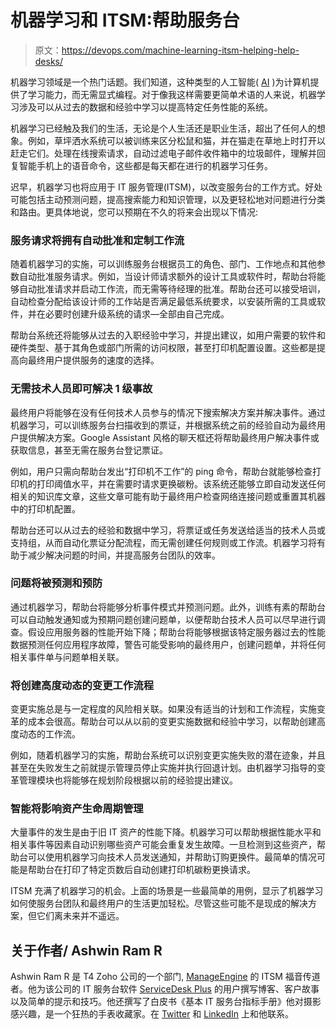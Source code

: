 # 机器学习和 ITSM:帮助服务台

> 原文：<https://devops.com/machine-learning-itsm-helping-help-desks/>

机器学习领域是一个热门话题。我们知道，这种类型的人工智能( [AI](https://en.wikipedia.org/wiki/Artificial_intelligence) )为计算机提供了学习能力，而无需显式编程。对于像我这样需要更简单术语的人来说，机器学习涉及可以从过去的数据和经验中学习以提高特定任务性能的系统。

机器学习已经触及我们的生活，无论是个人生活还是职业生活，超出了任何人的想象。例如，草坪洒水系统可以被训练来区分松鼠和猫，并在猫走在草地上时打开以赶走它们。处理在线搜索请求，自动过滤电子邮件收件箱中的垃圾邮件，理解并回复智能手机上的语音命令，这些都是每天都在进行的机器学习任务。

迟早，机器学习也将应用于 IT 服务管理(ITSM)，以改变服务台的工作方式。好处可能包括主动预测问题，提高搜索能力和知识管理，以及更轻松地对问题进行分类和路由。更具体地说，您可以预期在不久的将来会出现以下情况:

### **服务请求将拥有自动批准和定制工作流**

随着机器学习的实施，可以训练服务台根据员工的角色、部门、工作地点和其他参数自动批准服务请求。例如，当设计师请求额外的设计工具或软件时，帮助台将能够自动批准请求并启动工作流，而无需等待经理的批准。帮助台还可以接受培训，自动检查分配给该设计师的工作站是否满足最低系统要求，以安装所需的工具或软件，并在必要时创建升级系统的请求—全部由自己完成。

帮助台系统还将能够从过去的入职经验中学习，并提出建议，如用户需要的软件和硬件类型、基于其角色或部门所需的访问权限，甚至打印机配置设置。这些都是提高向最终用户提供服务的速度的选择。

### **无需技术人员即可解决 1 级事故**

最终用户将能够在没有任何技术人员参与的情况下搜索解决方案并解决事件。通过机器学习，可以训练服务台扫描收到的票证，并根据系统之前的经验自动为最终用户提供解决方案。Google Assistant 风格的聊天框还将帮助最终用户解决事件或获取信息，甚至无需在服务台登记票证。

例如，用户只需向帮助台发出“打印机不工作”的 ping 命令，帮助台就能够检查打印机的打印阈值水平，并在需要时请求更换碳粉。该系统还能够立即自动发送任何相关的知识库文章，这些文章可能有助于最终用户检查网络连接问题或重置其机器中的打印机配置。

帮助台还可以从过去的经验和数据中学习，将票证或任务发送给适当的技术人员或支持组，从而自动化票证分配流程，而无需创建任何规则或工作流。机器学习将有助于减少解决问题的时间，并提高服务台团队的效率。

### **问题将被预测和预防**

通过机器学习，帮助台将能够分析事件模式并预测问题。此外，训练有素的帮助台可以自动触发通知或为预期问题创建问题单，以便帮助台技术人员可以尽早进行调查。假设应用服务器的性能开始下降；帮助台将能够根据该特定服务器过去的性能数据预测任何应用程序故障，警告可能受影响的最终用户，创建问题单，并将任何相关事件单与问题单相关联。

### **将创建高度动态的变更工作流程**

变更实施总是与一定程度的风险相关联。如果没有适当的计划和工作流程，实施变革的成本会很高。帮助台可以从以前的变更实施数据和经验中学习，以帮助创建高度动态的工作流。

例如，随着机器学习的实施，帮助台系统可以识别变更实施失败的潜在迹象，并且甚至在失败发生之前就提示管理员停止实施并执行回退计划。由机器学习指导的变革管理模块也将能够在规划阶段根据以前的经验提出建议。

### **智能将影响资产生命周期管理**

大量事件的发生是由于旧 IT 资产的性能下降。机器学习可以帮助根据性能水平和相关事件等因素自动识别哪些资产可能会重复发生故障。一旦检测到这些资产，帮助台可以使用机器学习向技术人员发送通知，并帮助订购更换件。最简单的情况可能是帮助台在打印了特定页数后自动创建打印机碳粉更换请求。

ITSM 充满了机器学习的机会。上面的场景是一些最简单的用例，显示了机器学习如何使服务台团队和最终用户的生活更加轻松。尽管这些可能不是现成的解决方案，但它们离未来并不遥远。

## 关于作者/ Ashwin Ram R

Ashwin Ram R 是 T4 Zoho 公司的一个部门, [ManageEngine](https://www.manageengine.com/) 的 ITSM 福音传道者。他为该公司的 IT 服务台软件 [ServiceDesk Plus](https://www.manageengine.com/service-desk/) 的用户撰写博客、客户故事以及简单的提示和技巧。他还撰写了白皮书《基本 IT 服务台指标手册》他对摄影感兴趣，是一个狂热的手表收藏家。在 [Twitter](https://twitter.com/ashwinramragu) 和 [LinkedIn](https://www.linkedin.com/in/ashwinramragu/) 上和他联系。